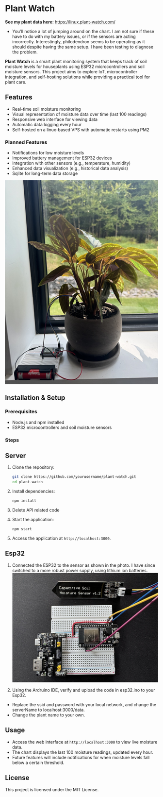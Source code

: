 # Plant Watch

**See my plant data here:** https://linux.plant-watch.com/
- You'll notice a lot of jumping around on the chart. I am not sure if these have to do with my battery issues, or if the sensors are acting incorrectly. Interestingly, philodendron seems to be operating as it should despite having the same setup. I have been testing to diagnose the problem.

**Plant Watch** is a smart plant monitoring system that keeps track of soil moisture levels for houseplants using ESP32 microcontrollers and soil moisture sensors. This project aims to explore IoT, microcontroller integration, and self-hosting solutions while providing a practical tool for plant care.

## Features

- Real-time soil moisture monitoring
- Visual representation of moisture data over time (last 100 readings)
- Responsive web interface for viewing data
- Automatic data logging every hour
- Self-hosted on a linux-based VPS with automatic restarts using PM2

### Planned Features

- Notifications for low moisture levels
- Improved battery management for ESP32 devices
- Integration with other sensors (e.g., temperature, humidity)
- Enhanced data visualization (e.g., historical data analysis)
- Sqlite for long-term data storage

![Calethea](images/plant.jpeg)

## Installation & Setup

### Prerequisites

- Node.js and npm installed
- ESP32 microcontrollers and soil moisture sensors

### Steps

## Server

1. Clone the repository:
   ```bash
   git clone https://github.com/yourusername/plant-watch.git
   cd plant-watch
   ```
2. Install dependencies:

   ```bash
   npm install
   ```

3. Delete API related code

4. Start the application:

   ```bash
   npm start
   ```

5. Access the application at `http://localhost:3000`.

## Esp32

1. Connected the ESP32 to the sensor as shown in the photo. I have since switched to a more robust power supply, using lithium ion batteries.
   ![ESP32 with sensor](images/moisture-sensor.jpeg)

2. Using the Ardruino IDE, verify and upload the code in esp32.ino to your Esp32.

- Replace the ssid and password with your local network, and change the serverName to localhost:3000/data.
- Change the plant name to your own.

## Usage

- Access the web interface at `http://localhost:3000` to view live moisture data.
- The chart displays the last 100 moisture readings, updated every hour.
- Future features will include notifications for when moisture levels fall below a certain threshold.

## License

This project is licensed under the MIT License.
